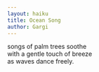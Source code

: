 ```yaml
---
layout: haiku
title: Ocean Song
author: Gargi
---
```

songs of palm trees soothe<br>
with a gentle touch of breeze<br>
as waves dance freely.<br>